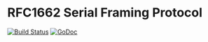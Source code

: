 # RFC1662 Serial Framing Protocol

[![Build Status](https://travis-ci.org/dim13/sfp.svg?branch=master)](https://travis-ci.org/dim13/sfp)
[![GoDoc](https://godoc.org/github.com/dim13/sfp?status.svg)](https://godoc.org/github.com/dim13/sfp)
